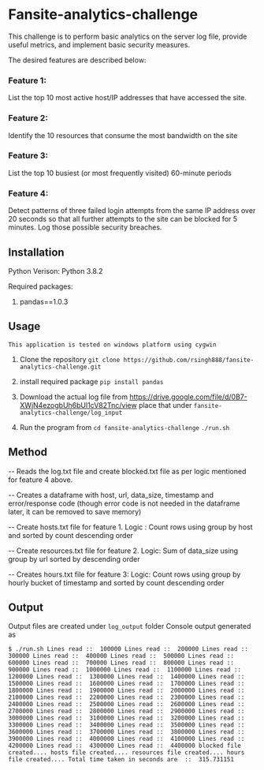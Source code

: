 # Fansite-analytics-challenge

This challenge is to perform basic analytics on the server log file, provide useful metrics, and implement basic security measures. 

The desired features are described below: 

### Feature 1: 
List the top 10 most active host/IP addresses that have accessed the site.

### Feature 2: 
Identify the 10 resources that consume the most bandwidth on the site

### Feature 3:
List the top 10 busiest (or most frequently visited) 60-minute periods 

### Feature 4: 
Detect patterns of three failed login attempts from the same IP address over 20 seconds so that all further attempts to the site can be blocked for 5 minutes. Log those possible security breaches.

## Installation

Python Verison: Python 3.8.2

Required packages:
1. pandas==1.0.3

## Usage
`This application is tested on windows platform using cygwin`

1. Clone the repository
    `git clone https://github.com/rsingh888/fansite-analytics-challenge.git`

2. install required package
    `pip install pandas`

3. Download the actual log file from 
    <https://drive.google.com/file/d/0B7-XWjN4ezogbUh6bUl1cV82Tnc/view>
    place that under  `fansite-analytics-challenge/log_input`

4. Run the program from 
    `cd fansite-analytics-challenge`
    `./run.sh`


## Method

-- Reads the log.txt file and create blocked.txt file as per logic mentioned for feature 4 above.

-- Creates a dataframe with host, url, data_size, timestamp and error/response code (though error code is 
    not needed in the dataframe later, it can be removed to save memory)

-- Create hosts.txt file for feature 1. Logic : Count rows using group by host and sorted by count descending order

-- Create resources.txt file for feature 2. Logic: Sum of data_size using group by url sorted by descending order

-- Creates hours.txt file for feature 3: Logic: Count rows using group by hourly bucket of timestamp and sorted by count descending order

## Output
Output files are created under `log_output` folder
Console output generated as 

`
$ ./run.sh
Lines read ::  100000
Lines read ::  200000
Lines read ::  300000
Lines read ::  400000
Lines read ::  500000
Lines read ::  600000
Lines read ::  700000
Lines read ::  800000
Lines read ::  900000
Lines read ::  1000000
Lines read ::  1100000
Lines read ::  1200000
Lines read ::  1300000
Lines read ::  1400000
Lines read ::  1500000
Lines read ::  1600000
Lines read ::  1700000
Lines read ::  1800000
Lines read ::  1900000
Lines read ::  2000000
Lines read ::  2100000
Lines read ::  2200000
Lines read ::  2300000
Lines read ::  2400000
Lines read ::  2500000
Lines read ::  2600000
Lines read ::  2700000
Lines read ::  2800000
Lines read ::  2900000
Lines read ::  3000000
Lines read ::  3100000
Lines read ::  3200000
Lines read ::  3300000
Lines read ::  3400000
Lines read ::  3500000
Lines read ::  3600000
Lines read ::  3700000
Lines read ::  3800000
Lines read ::  3900000
Lines read ::  4000000
Lines read ::  4100000
Lines read ::  4200000
Lines read ::  4300000
Lines read ::  4400000
blocked file created....
hosts file created....
resources file created....
hours file created....
Total time taken in seconds are  ::  315.731151
`